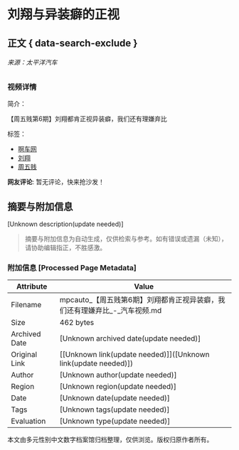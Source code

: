 # 刘翔与异装癖的正视

## 正文 { data-search-exclude }


###### 来源：太平洋汽车

### 视频详情

简介：

【周五贱第6期】刘翔都肯正视异装癖，我们还有理嫌弃比

标签：

- [啊车网](//pcauto.pcvideo.com.cn/tag/啊车网/)
- [刘翔](//pcauto.pcvideo.com.cn/tag/刘翔/)
- [周五贱](//pcauto.pcvideo.com.cn/tag/周五贱/)

**网友评论**: 暂无评论，快来抢沙发！
<!-- tcd_original_link https://mpcauto.pcvideo.com.cn/v_49964.html -->


## 摘要与附加信息

<!-- tcd_abstract -->
[Unknown description(update needed)]
<!-- tcd_abstract_end -->

> 摘要与附加信息为自动生成，仅供检索与参考。如有错误或遗漏（未知），请协助编辑指正，不胜感激。

### 附加信息 [Processed Page Metadata]

| Attribute       | Value                                  |
|-----------------|----------------------------------------|
| Filename        | mpcauto_【周五贱第6期】刘翔都肯正视异装癖，我们还有理嫌弃比_-_汽车视频.md                             |
| Size            | 462 bytes                           |
| Archived Date   | [Unknown archived date(update needed)]                             |
| Original Link   | [[Unknown link(update needed)]]([Unknown link(update needed)])                       |
| Author          | [Unknown author(update needed)]                               |
| Region          | [Unknown region(update needed)]                               |
| Date            | [Unknown date(update needed)]                                 |
| Tags            | [Unknown tags(update needed)]                                 |
| Evaluation            | [Unknown type(update needed)]                                 |
<!-- tcd_table_end -->

本文由多元性别中文数字档案馆归档整理，仅供浏览。版权归原作者所有。
